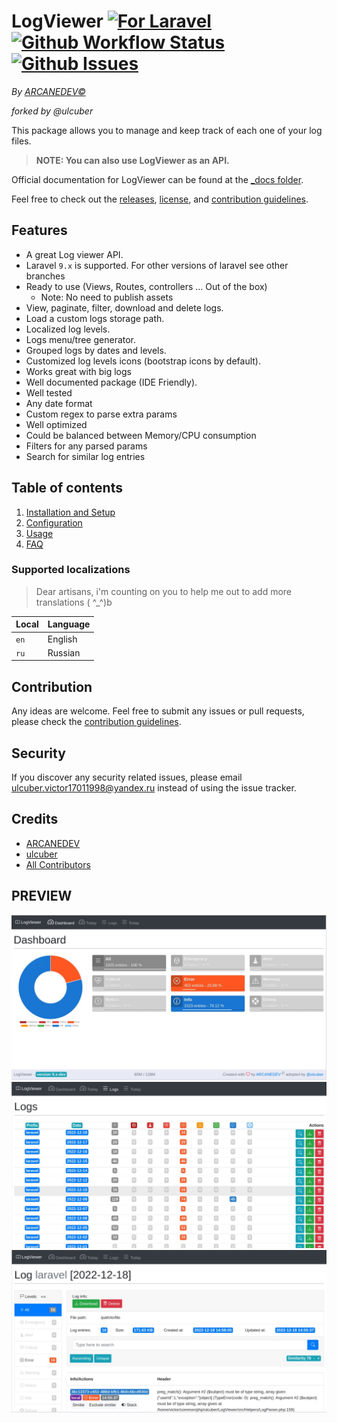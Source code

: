 # LogViewer [![For Laravel][badge_laravel]][link-github-repo] [![Github Workflow Status][badge_build]][link-github-status] [![Github Issues][badge_issues]][link-github-issues]

_By [ARCANEDEV©](http://www.arcanedev.net/)_

_forked by @ulcuber_

This package allows you to manage and keep track of each one of your log files.

> **NOTE: You can also use LogViewer as an API.**

Official documentation for LogViewer can be found at the [\_docs folder](_docs/0.Home.md).

Feel free to check out the [releases](https://github.com/ulcuber/LogViewer/releases), [license](LICENSE.md), and [contribution guidelines](CONTRIBUTING.md).

## Features

-   A great Log viewer API.
-   Laravel `9.x` is supported. For other versions of laravel see other branches
-   Ready to use (Views, Routes, controllers … Out of the box)
    -   Note: No need to publish assets
-   View, paginate, filter, download and delete logs.
-   Load a custom logs storage path.
-   Localized log levels.
-   Logs menu/tree generator.
-   Grouped logs by dates and levels.
-   Customized log levels icons (bootstrap icons by default).
-   Works great with big logs
-   Well documented package (IDE Friendly).
-   Well tested
-   Any date format
-   Custom regex to parse extra params
-   Well optimized
-   Could be balanced between Memory/CPU consumption
-   Filters for any parsed params
-   Search for similar log entries

## Table of contents

1.  [Installation and Setup](_docs/1.Installation-and-Setup.md)
2.  [Configuration](_docs/2.Configuration.md)
3.  [Usage](_docs/3.Usage.md)
4.  [FAQ](_docs/4.FAQ.md)

### Supported localizations

> Dear artisans, i'm counting on you to help me out to add more translations ( ^\_^)b

| Local | Language |
| ----- | -------- |
| `en`  | English  |
| `ru`  | Russian  |

## Contribution

Any ideas are welcome. Feel free to submit any issues or pull requests, please check the [contribution guidelines](CONTRIBUTING.md).

## Security

If you discover any security related issues, please email ulcuber.victor17011998@yandex.ru instead of using the issue tracker.

## Credits

-   [ARCANEDEV][link-author]
-   [ulcuber][link-fork-author]
-   [All Contributors][link-contributors]

## PREVIEW

![Dashboard](https://raw.githubusercontent.com/ulcuber/LogViewer/v9.x/_screenshots/1-dashboard.jpg)
![Logs list](https://raw.githubusercontent.com/ulcuber/LogViewer/v9.x/_screenshots/2-logs-list.jpg)
![Single log](https://raw.githubusercontent.com/ulcuber/LogViewer/v9.x/_screenshots/3-single-log.jpg)

[badge_laravel]: https://img.shields.io/badge/Laravel-9.x-orange.svg?style=flat-square

[badge_build]: https://img.shields.io/github/workflow/status/ulcuber/LogViewer/run-tests?style=flat-square

[badge_issues]: https://img.shields.io/github/issues/ulcuber/LogViewer.svg?style=flat-square

[link-author]: https://github.com/arcanedev-maroc

[link-fork-author]: https://github.com/ulcuber

[link-github-status]: https://github.com/ulcuber/LogViewer/actions

[link-github-repo]: https://github.com/ulcuber/LogViewer

[link-github-issues]: https://github.com/ulcuber/LogViewer/issues

[link-contributors]: https://github.com/ulcuber/LogViewer/graphs/contributors
